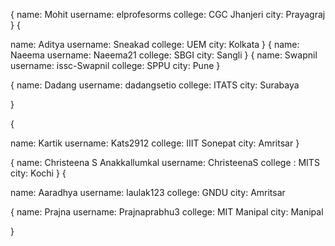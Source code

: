 {
name: Mohit
username: elprofesorms
college: CGC Jhanjeri
city: Prayagraj
}
{

name: Aditya
username: Sneakad
college: UEM
city: Kolkata
}
{
name: Naeema
username: Naeema21
college: SBGI
city: Sangli
}
{
name: Swapnil
username: issc-Swapnil
college: SPPU
city: Pune
}

{
name: Dadang
username: dadangsetio
college: ITATS
city: Surabaya

}

{

name: Kartik
username: Kats2912
college: IIIT Sonepat
city: Amritsar
}

{
name: Christeena S Anakkallumkal
username: ChristeenaS
college : MITS
city: Kochi 
}
{


name: Aaradhya
username: laulak123
college: GNDU
city: Amritsar


{
name: Prajna
username: Prajnaprabhu3
college: MIT Manipal
city: Manipal

}

